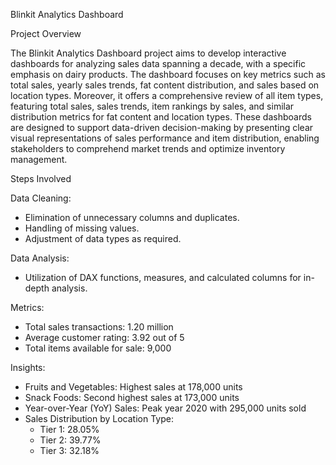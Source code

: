 Blinkit Analytics Dashboard



Project Overview

The Blinkit Analytics Dashboard project aims to develop interactive dashboards for analyzing sales data spanning a decade, with a specific emphasis on dairy products. The dashboard focuses on key metrics such as total sales, yearly sales trends, fat content distribution, and sales based on location types. Moreover, it offers a comprehensive review of all item types, featuring total sales, sales trends, item rankings by sales, and similar distribution metrics for fat content and location types. These dashboards are designed to support data-driven decision-making by presenting clear visual representations of sales performance and item distribution, enabling stakeholders to comprehend market trends and optimize inventory management.

Steps Involved

Data Cleaning:

- Elimination of unnecessary columns and duplicates.
- Handling of missing values.
- Adjustment of data types as required.

Data Analysis:

- Utilization of DAX functions, measures, and calculated columns for in-depth analysis.

Metrics:

- Total sales transactions: 1.20 million
- Average customer rating: 3.92 out of 5
- Total items available for sale: 9,000

Insights:

- Fruits and Vegetables: Highest sales at 178,000 units
- Snack Foods: Second highest sales at 173,000 units
- Year-over-Year (YoY) Sales: Peak year 2020 with 295,000 units sold
- Sales Distribution by Location Type:
  - Tier 1: 28.05%
  - Tier 2: 39.77%
  - Tier 3: 32.18%
